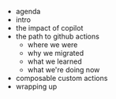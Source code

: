 - agenda
- intro
- the impact of copilot
- the path to github actions
    - where we were
    - why we migrated
    - what we learned
    - what we're doing now
- composable custom actions
- wrapping up